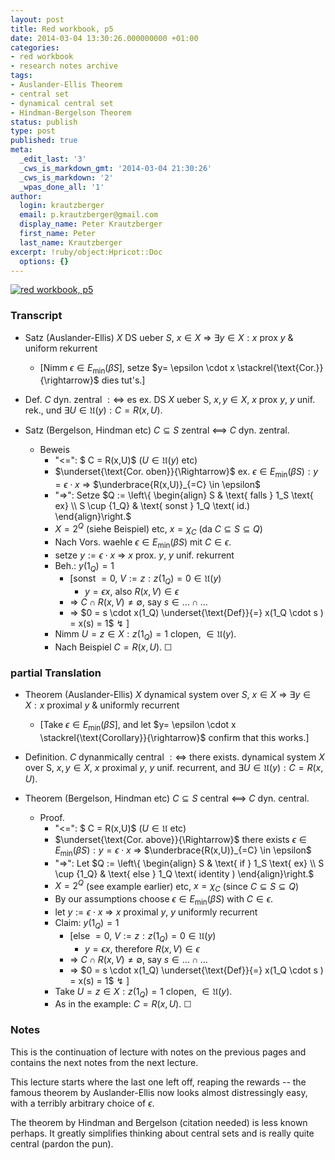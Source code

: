 ```yaml
---
layout: post
title: Red workbook, p5
date: 2014-03-04 13:30:26.000000000 +01:00
categories:
- red workbook
- research notes archive
tags:
- Auslander-Ellis Theorem
- central set
- dynamical central set
- Hindman-Bergelson Theorem
status: publish
type: post
published: true
meta:
  _edit_last: '3'
  _cws_is_markdown_gmt: '2014-03-04 21:30:26'
  _cws_is_markdown: '2'
  _wpas_done_all: '1'
author:
  login: krautzberger
  email: p.krautzberger@gmail.com
  display_name: Peter Krautzberger
  first_name: Peter
  last_name: Krautzberger
excerpt: !ruby/object:Hpricot::Doc
  options: {}
---
```


[![red workbook, p5](assets/2014-02-26-23.37.16_cropped-719x1024.jpg)](http://boolesrings.org/krautzberger/files/2014/03/2014-02-26-23.37.16_cropped.jpg)

### Transcript

*   Satz (Auslander-Ellis) $X$ DS ueber $S$, $x\in X$ => $\exists y \in X: x \text{ prox } y$ & uniform rekurrent
    *   [Nimm $\epsilon \in E_\min(\beta S]$, setze $y= \epsilon \cdot x \stackrel{\text{Cor.}}{\rightarrow}$ dies tut's.]
*   Def. $C$ dyn. zentral $:\Leftrightarrow$ es ex. DS $X$ ueber S, $x,y \in X$, $x$ prox $y$, $y$ unif. rek., und $\exists U \in \mathfrak{U}(y): C = R(x,U)$.

*   Satz (Bergelson, Hindman etc) $C \subseteq S$ zentral <==> $C$ dyn. zentral.
    *   Beweis
        *   "<=": $ C = R(x,U)$ ($U\in \mathfrak{U}(y)$ etc)
        *   $\underset{\text{Cor. oben}}{\Rightarrow}$ ex. $\epsilon \in E_\min(\beta S): y = \epsilon \cdot x$ => $\underbrace{R(x,U)}_{=C} \in \epsilon$
        *   "=>": Setze $Q := \left\{ \begin{align} S & \text{ falls } 1_S \text{ ex} \\ S \cup {1_Q} & \text{ sonst } 1_Q \text( id.) \end{align}\right.$
        *   $X = 2^Q$ (siehe Beispiel) etc, $x = \chi_C$ (da $C \subseteq S \subseteq Q$)
        *   Nach Vors. waehle $\epsilon \in E_\min(\beta S)$ mit $C \in \epsilon$.
        *   setze $y:= \epsilon \cdot x$ => $x$ prox. $y$, $y$ unif. rekurrent
        *   Beh.: $y(1_Q) = 1$
            *   [sonst $=0$, $V  
                 :={ z : z(1_Q) = 0} \in \mathfrak{U}(y)$
                *   $y = \epsilon x$, also $R(x,V) \in \epsilon$
            *   => $C \cap R(x,V) \neq \emptyset$, say $s \in \ldots \cap \ldots$
            *   => $0 = s \cdot x(1_Q) \underset{\text{Def}}{=} x(1_Q \cdot s ) = x(s) = 1$ ↯ ]
        *   Nimm $U = { z \in X: z(1_Q) = 1}$ clopen, $\in \mathfrak{U}(y)$.
        *   Nach Beispiel $C = R(x,U)$. ☐

### partial Translation

*   Theorem (Auslander-Ellis) $X$ dynamical system over $S$, $x\in X$ => $\exists y \in X: x \text{ proximal } y$ & uniformly recurrent
    *   [Take $\epsilon \in E_\min(\beta S]$, and let $y= \epsilon \cdot x \stackrel{\text{Corollary}}{\rightarrow}$ confirm that this works.]
*   Definition. $C$ dynanmically central $:\Leftrightarrow$ there exists. dynamical system $X$ over S, $x,y \in X$, $x$ proximal $y$, $y$ unif. recurrent, and $\exists U \in \mathfrak{U}(y): C = R(x,U)$.

*   Theorem (Bergelson, Hindman etc) $C \subseteq S$ central <==> $C$ dyn. central.
    *   Proof.
        *   "<=": $ C = R(x,U)$ ($U\in \mathfrak{U}$ etc)
        *   $\underset{\text{Cor. above}}{\Rightarrow}$ there exists $\epsilon \in E_\min(\beta S): y = \epsilon \cdot x$ => $\underbrace{R(x,U)}_{=C} \in \epsilon$
        *   "=>": Let $Q := \left\{ \begin{align} S & \text{ if } 1_S \text{ ex} \\ S \cup {1_Q} & \text{ else } 1_Q \text( identity ) \end{align}\right.$
        *   $X = 2^Q$ (see example earlier) etc, $x = \chi_C$ (since $C \subseteq S \subseteq Q$)
        *   By our assumptions choose $\epsilon \in E_\min(\beta S)$ with $C \in \epsilon$.
        *   let $y:= \epsilon \cdot x$ => $x$ proximal $y$, $y$ uniformly recurrent
        *   Claim: $y(1_Q) = 1$
            *   [else $=0$, $V :={ z : z(1_Q) = 0} \in \mathfrak{U}(y)$
                *   $y = \epsilon x$, therefore $R(x,V) \in \epsilon$
            *   => $C \cap R(x,V) \neq \emptyset$, say $s \in \ldots \cap \ldots$
            *   => $0 = s \cdot x(1_Q) \underset{\text{Def}}{=} x(1_Q \cdot s ) = x(s) = 1$ ↯ ]
        *   Take $U = { z \in X: z(1_Q) = 1}$ clopen, $\in \mathfrak{U}(y)$.
        *   As in the example: $C = R(x,U)$. ☐

### Notes

This is the continuation of lecture with notes on the previous pages and contains the next notes from the next lecture.

This lecture starts where the last one left off, reaping the rewards -- the famous theorem by Auslander-Ellis now looks almost distressingly easy, with a terribly arbitrary choice of $\epsilon$.

The theorem by Hindman and Bergelson (citation needed) is less known perhaps. It greatly simplifies thinking about central sets and is really quite central (pardon the pun).